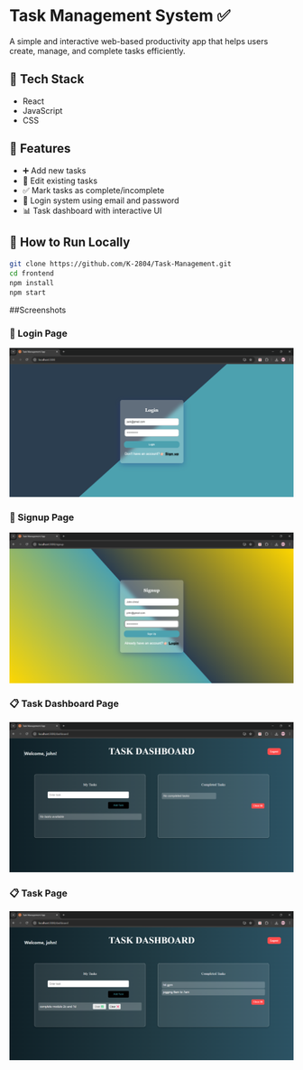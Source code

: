 # Task Management System ✅

A simple and interactive web-based productivity app that helps users create, manage, and complete tasks efficiently.

## 🔧 Tech Stack
- React
- JavaScript
- CSS

## 🌟 Features
- ➕ Add new tasks
- 📝 Edit existing tasks
- ✅ Mark tasks as complete/incomplete
- 🔐 Login system using email and password
- 📊 Task dashboard with interactive UI

## 🚀 How to Run Locally

```bash
git clone https://github.com/K-2804/Task-Management.git
cd frontend
npm install
npm start
```

##Screenshots

### 🔐 Login Page
![Screenshot](screenshots/Login%20page.png)

### 🔐 Signup Page
![Screenshot](screenshots/Signup%20page.png)

### 📋 Task Dashboard Page
![Screenshot](screenshots/Task%20Dashboard.png)

### 📋 Task Page
![Screenshot](screenshots/Task.png)


